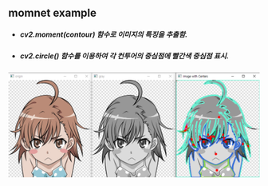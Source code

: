 ## momnet example
+ ##### cv2.moment(contour) 함수로 이미지의 특징을 추출함.
+ ##### cv2.circle() 함수를 이용하여 각 컨투어의 중심점에 빨간색 중심점 표시.
![moment lastOrder](./Images/moment_lastorder.PNG)
